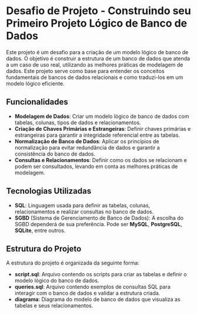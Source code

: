 # Desafio de Projeto - Construindo seu Primeiro Projeto Lógico de Banco de Dados

Este projeto é um desafio para a criação de um modelo lógico de banco de dados. O objetivo é construir a estrutura de um banco de dados que atenda a um caso de uso real, utilizando as melhores práticas de modelagem de dados. Este projeto serve como base para entender os conceitos fundamentais de bancos de dados relacionais e como traduzi-los em um modelo lógico eficiente.

## Funcionalidades

- **Modelagem de Dados**: Criar um modelo lógico de banco de dados com tabelas, colunas, tipos de dados e relacionamentos.
- **Criação de Chaves Primárias e Estrangeiras**: Definir chaves primárias e estrangeiras para garantir a integridade referencial entre as tabelas.
- **Normalização de Banco de Dados**: Aplicar os princípios de normalização para evitar redundância de dados e garantir a consistência do banco de dados.
- **Consultas e Relacionamentos**: Definir como os dados se relacionam e podem ser consultados, levando em conta as melhores práticas de modelagem.

## Tecnologias Utilizadas

- **SQL**: Linguagem usada para definir as tabelas, colunas, relacionamentos e realizar consultas no banco de dados.
- **SGBD** (Sistema de Gerenciamento de Banco de Dados): A escolha do SGBD dependerá de sua preferência. Pode ser **MySQL**, **PostgreSQL**, **SQLite**, entre outros.

## Estrutura do Projeto

A estrutura do projeto é organizada da seguinte forma:

- **script.sql**: Arquivo contendo os scripts para criar as tabelas e definir o modelo lógico do banco de dados.
- **queries.sql**: Arquivo contendo exemplos de consultas SQL para interagir com o banco de dados e validar a estrutura criada.
- **diagrama**: Diagrama do modelo de banco de dados que visualiza as tabelas e seus relacionamentos.
